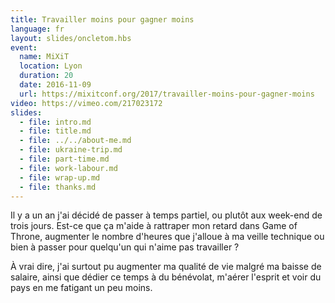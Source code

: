 ```yaml
---
title: Travailler moins pour gagner moins
language: fr
layout: slides/oncletom.hbs
event:
  name: MiXiT
  location: Lyon
  duration: 20
  date: 2016-11-09
  url: https://mixitconf.org/2017/travailler-moins-pour-gagner-moins
video: https://vimeo.com/217023172
slides:
  - file: intro.md
  - file: title.md
  - file: ../../about-me.md
  - file: ukraine-trip.md
  - file: part-time.md
  - file: work-labour.md
  - file: wrap-up.md
  - file: thanks.md
---
```


Il y a un an j'ai décidé de passer à temps partiel, ou plutôt aux week-end de trois jours. Est-ce que ça m'aide à rattraper mon retard dans Game of Throne, augmenter le nombre d'heures que j'alloue à ma veille technique ou bien à passer pour quelqu'un qui n'aime pas travailler ?

À vrai dire, j'ai surtout pu augmenter ma qualité de vie malgré ma baisse de salaire, ainsi que dédier ce temps à du bénévolat, m'aérer l'esprit et voir du pays en me fatigant un peu moins.
